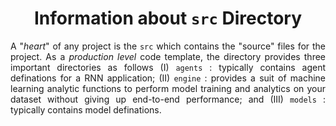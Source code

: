<h1 align = "center">Information about <code>src</code> Directory</h1>

<div align = "justify">

A "_heart_" of any project is the `src` which contains the "source" files for the project. As a *production level* code template, the directory provides three important directories as follows (I) `agents` : typically contains agent definations for a RNN application; (II) `engine` : provides a suit of machine learning analytic functions to perform model training and analytics on your dataset without giving up end-to-end performance; and (III) `models` : typically contains model definations.

</div>
